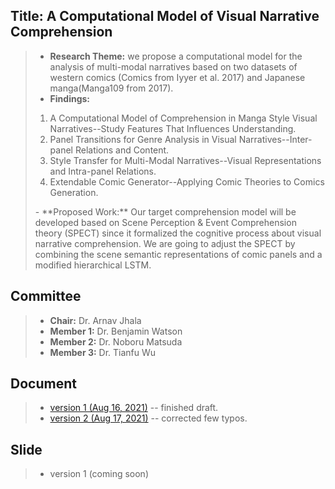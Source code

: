 ## Title: A Computational Model of Visual Narrative Comprehension
> - **Research Theme:** we propose a computational model for the analysis of multi-modal narratives based on two datasets of western comics (Comics from Iyyer et al. 2017) and Japanese manga(Manga109 from 2017).
> - **Findings:** 
> <ol>
> <li>A Computational Model of Comprehension in Manga Style Visual Narratives--Study Features That Influences Understanding.</li>
> <li>Panel Transitions for Genre Analysis in Visual Narratives--Inter-panel Relations and Content.</li>
> <li>Style Transfer for Multi-Modal Narratives--Visual Representations and Intra-panel Relations.</li>
> <li>Extendable Comic Generator--Applying Comic Theories to Comics Generation.</li>
> </ol>
> - **Proposed Work:**
>Our target comprehension model will be developed based on Scene Perception & Event Comprehension theory (SPECT) since it formalized the cognitive process about visual narrative comprehension. We are going to adjust the SPECT by combining the scene semantic representations of comic panels and a modified hierarchical LSTM.


## Committee
> - **Chair:** Dr. Arnav Jhala
> - **Member 1:** Dr. Benjamin Watson
> - **Member 2:** Dr. Noboru Matsuda
> - **Member 3:** Dr. Tianfu Wu

## Document
> - [version 1 (Aug 16, 2021)]() -- finished draft.
> - [version 2 (Aug 17, 2021)](https://rimichen.github.io/Oral-Website/prelim/Prelim_proposal_v2.pdf) -- corrected few typos.
>


## Slide
>
> - version 1 (coming soon)
>
